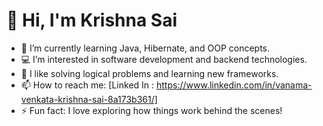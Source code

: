 # 👋 Hi, I'm Krishna Sai

- 🌱 I’m currently learning Java, Hibernate, and OOP concepts.
- 💻 I’m interested in software development and backend technologies.
- 🧩 I like solving logical problems and learning new frameworks.
- 📫 How to reach me: [Linked In : https://www.linkedin.com/in/vanama-venkata-krishna-sai-8a173b361/]
- ⚡ Fun fact: I love exploring how things work behind the scenes!
